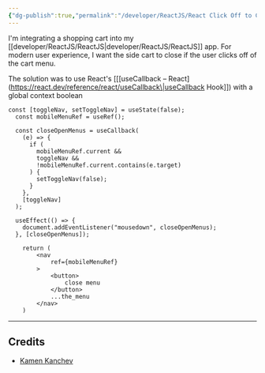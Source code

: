 ```yaml
---
{"dg-publish":true,"permalink":"/developer/ReactJS/React Click Off to Close Drawer/","noteIcon":""}
---
```


I'm integrating a shopping cart into my [[developer/ReactJS/ReactJS\|developer/ReactJS/ReactJS]] app. For modern user experience, I want the side cart to close if the user clicks off of the cart menu. 

The solution was to use React's [[[useCallback – React](https://react.dev/reference/react/useCallback\|useCallback Hook]]) with a global context boolean

```tsx
const [toggleNav, setToggleNav] = useState(false);
  const mobileMenuRef = useRef();

  const closeOpenMenus = useCallback(
    (e) => {
      if (
        mobileMenuRef.current &&
        toggleNav &&
        !mobileMenuRef.current.contains(e.target)
      ) {
        setToggleNav(false);
      }
    },
    [toggleNav]
  );

  useEffect(() => {
    document.addEventListener("mousedown", closeOpenMenus);
  }, [closeOpenMenus]);

	return (
		<nav
			ref={mobileMenuRef}
		> 							
			<button>
				close menu
			</button>
			...the_menu
		</nav>
	)
```


---
## Credits
- [Kamen Kanchev](https://stackoverflow.com/a/75477643/15579591)